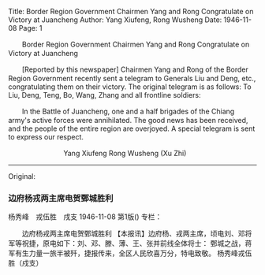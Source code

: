 Title: Border Region Government Chairmen Yang and Rong Congratulate on Victory at Juancheng
Author: Yang Xiufeng, Rong Wusheng
Date: 1946-11-08
Page: 1

　　Border Region Government Chairmen Yang and Rong Congratulate on Victory at Juancheng

　　[Reported by this newspaper] Chairmen Yang and Rong of the Border Region Government recently sent a telegram to Generals Liu and Deng, etc., congratulating them on their victory. The original telegram is as follows: To Liu, Deng, Teng, Bo, Wang, Zhang and all frontline soldiers:

　　In the Battle of Juancheng, one and a half brigades of the Chiang army's active forces were annihilated. The good news has been received, and the people of the entire region are overjoyed. A special telegram is sent to express our respect.

　　　　　　　　Yang Xiufeng Rong Wusheng (Xu Zhi)



<hr /> 

Original: 


### 边府杨戎两主席电贺鄄城胜利
杨秀峰　戎伍胜　戌支
1946-11-08
第1版()
专栏：

　　边府杨戎两主席电贺鄄城胜利
    【本报讯】边府杨、戎两主席，顷电刘、邓将军等祝捷，原电如下：刘、邓、滕、薄、王、张并前线全体将士：
    鄄城之战，蒋军有生力量一旅半被歼，捷报传来，全区人民欣喜万分，特电致敬。
            杨秀峰戎伍胜（戍支）
